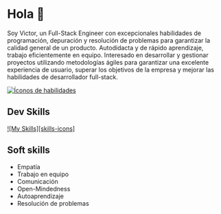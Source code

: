 # Hola 👋

Soy Victor, un Full-Stack Engineer con excepcionales habilidades de programación, depuración y resolución de problemas para garantizar la calidad general de un producto. Autodidacta y de rápido aprendizaje, trabajo eficientemente en equipo. Interesado en desarrollar y gestionar proyectos utilizando metodologías ágiles para garantizar una excelente experiencia de usuario, superar los objetivos de la empresa y mejorar las habilidades de desarrollador full-stack.



<p>
  <a href="https://skillicons.dev">
    <img src="https://skillicons.dev/icons?i=ruby,rails,postgresql,git,github,javascript,react,nodejs,html,css,figma,aws" alt="Íconos de habilidades" />
  </a>
</p>

## Dev Skills


[![My Skills][skills-icons]][skills-link]

## Soft skills

- Empatía
- Trabajo en equipo
- Comunicación
- Open-Mindedness
- Autoaprendizaje
- Resolución de problemas

<!-- markdownlint-disable-next-line MD013 -->
[skills-link]: <https://skillicons.dev>
